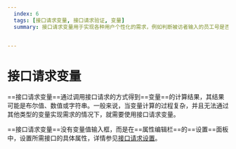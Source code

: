 ```yaml
---
  index: 6
  tags: [接口请求变量, 接口请求验证, 变量]
  summary: 接口请求变量用于实现各种用户个性化的需求，例如判断被访者输入的员工号是否正确、判断输入的配件价格是否在市场合理销售价区间等等。


---
```







# 接口请求变量

==接口请求变量==通过调用接口请求的方式得到==变量==的计算结果，其结果可能是布尔值、数值或字符串。一般来说，当变量计算的过程复杂，并且无法通过其他类型的变量实现需求的情况下，就需要使用接口请求变量。

==接口请求变量==没有变量值输入框，而是在==属性编辑栏==的==设置==面板中，设置所需接口的具体属性，详情参见[接口请求设置](../14customValidation/02requestValidation.md)。
